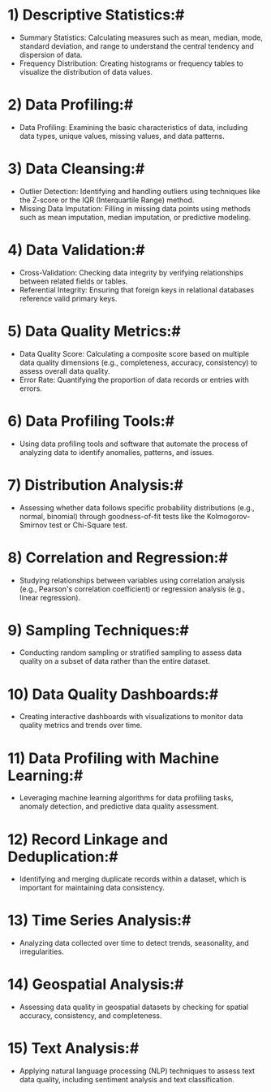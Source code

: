 # 1) Descriptive Statistics:#

- Summary Statistics: Calculating measures such as mean, median, mode, standard deviation, and range to understand the central tendency and dispersion of data.
- Frequency Distribution: Creating histograms or frequency tables to visualize the distribution of data values.

# 2) Data Profiling:#

- Data Profiling: Examining the basic characteristics of data, including data types, unique values, missing values, and data patterns.

# 3) Data Cleansing:#

- Outlier Detection: Identifying and handling outliers using techniques like the Z-score or the IQR (Interquartile Range) method.
- Missing Data Imputation: Filling in missing data points using methods such as mean imputation, median imputation, or predictive modeling.

# 4) Data Validation:#

- Cross-Validation: Checking data integrity by verifying relationships between related fields or tables.
- Referential Integrity: Ensuring that foreign keys in relational databases reference valid primary keys.

# 5) Data Quality Metrics:#

- Data Quality Score: Calculating a composite score based on multiple data quality dimensions (e.g., completeness, accuracy, consistency) to assess overall data quality.
- Error Rate: Quantifying the proportion of data records or entries with errors.

# 6) Data Profiling Tools:#

- Using data profiling tools and software that automate the process of analyzing data to identify anomalies, patterns, and issues.

# 7) Distribution Analysis:#

- Assessing whether data follows specific probability distributions (e.g., normal, binomial) through goodness-of-fit tests like the Kolmogorov-Smirnov test or Chi-Square test.

# 8) Correlation and Regression:#

- Studying relationships between variables using correlation analysis (e.g., Pearson's correlation coefficient) or regression analysis (e.g., linear regression).

# 9) Sampling Techniques:#

- Conducting random sampling or stratified sampling to assess data quality on a subset of data rather than the entire dataset.

# 10) Data Quality Dashboards:#

- Creating interactive dashboards with visualizations to monitor data quality metrics and trends over time.

# 11) Data Profiling with Machine Learning:#

- Leveraging machine learning algorithms for data profiling tasks, anomaly detection, and predictive data quality assessment.

# 12) Record Linkage and Deduplication:#

- Identifying and merging duplicate records within a dataset, which is important for maintaining data consistency.

# 13) Time Series Analysis:#

- Analyzing data collected over time to detect trends, seasonality, and irregularities.

# 14) Geospatial Analysis:#

- Assessing data quality in geospatial datasets by checking for spatial accuracy, consistency, and completeness.

# 15) Text Analysis:#

- Applying natural language processing (NLP) techniques to assess text data quality, including sentiment analysis and text classification.

